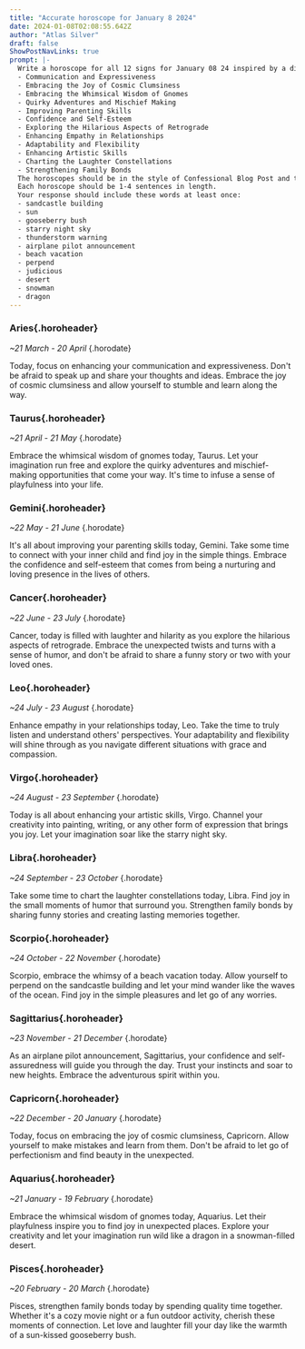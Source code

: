 ```yaml
---
title: "Accurate horoscope for January 8 2024"
date: 2024-01-08T02:08:55.642Z
author: "Atlas Silver"
draft: false
ShowPostNavLinks: true
prompt: |-
  Write a horoscope for all 12 signs for January 08 24 inspired by a different focus for each. Ensure you do not include the focus in the response:
  - Communication and Expressiveness
  - Embracing the Joy of Cosmic Clumsiness
  - Embracing the Whimsical Wisdom of Gnomes
  - Quirky Adventures and Mischief Making
  - Improving Parenting Skills
  - Confidence and Self-Esteem
  - Exploring the Hilarious Aspects of Retrograde
  - Enhancing Empathy in Relationships
  - Adaptability and Flexibility
  - Enhancing Artistic Skills
  - Charting the Laughter Constellations
  - Strengthening Family Bonds
  The horoscopes should be in the style of Confessional Blog Post and the mood of driven
  Each horoscope should be 1-4 sentences in length.
  Your response should include these words at least once:
  - sandcastle building
  - sun
  - gooseberry bush
  - starry night sky
  - thunderstorm warning
  - airplane pilot announcement
  - beach vacation
  - perpend
  - judicious
  - desert
  - snowman
  - dragon
---
```


### Aries{.horoheader}

*~21 March - 20 April*
{.horodate}

Today, focus on enhancing your communication and expressiveness. Don't be afraid to speak up and share your thoughts and ideas. Embrace the joy of cosmic clumsiness and allow yourself to stumble and learn along the way.


### Taurus{.horoheader}

*~21 April - 21 May*
{.horodate}

Embrace the whimsical wisdom of gnomes today, Taurus. Let your imagination run free and explore the quirky adventures and mischief-making opportunities that come your way. It's time to infuse a sense of playfulness into your life.


### Gemini{.horoheader}

*~22 May - 21 June*
{.horodate}

It's all about improving your parenting skills today, Gemini. Take some time to connect with your inner child and find joy in the simple things. Embrace the confidence and self-esteem that comes from being a nurturing and loving presence in the lives of others.


### Cancer{.horoheader}

*~22 June - 23 July*
{.horodate}

Cancer, today is filled with laughter and hilarity as you explore the hilarious aspects of retrograde. Embrace the unexpected twists and turns with a sense of humor, and don't be afraid to share a funny story or two with your loved ones.


### Leo{.horoheader}

*~24 July - 23 August*
{.horodate}

Enhance empathy in your relationships today, Leo. Take the time to truly listen and understand others' perspectives. Your adaptability and flexibility will shine through as you navigate different situations with grace and compassion.


### Virgo{.horoheader}

*~24 August - 23 September*
{.horodate}

Today is all about enhancing your artistic skills, Virgo. Channel your creativity into painting, writing, or any other form of expression that brings you joy. Let your imagination soar like the starry night sky.


### Libra{.horoheader}

*~24 September - 23 October*
{.horodate}

Take some time to chart the laughter constellations today, Libra. Find joy in the small moments of humor that surround you. Strengthen family bonds by sharing funny stories and creating lasting memories together.


### Scorpio{.horoheader}

*~24 October - 22 November*
{.horodate}

Scorpio, embrace the whimsy of a beach vacation today. Allow yourself to perpend on the sandcastle building and let your mind wander like the waves of the ocean. Find joy in the simple pleasures and let go of any worries.


### Sagittarius{.horoheader}

*~23 November - 21 December*
{.horodate}

As an airplane pilot announcement, Sagittarius, your confidence and self-assuredness will guide you through the day. Trust your instincts and soar to new heights. Embrace the adventurous spirit within you.


### Capricorn{.horoheader}

*~22 December - 20 January*
{.horodate}

Today, focus on embracing the joy of cosmic clumsiness, Capricorn. Allow yourself to make mistakes and learn from them. Don't be afraid to let go of perfectionism and find beauty in the unexpected.


### Aquarius{.horoheader}

*~21 January - 19 February*
{.horodate}

Embrace the whimsical wisdom of gnomes today, Aquarius. Let their playfulness inspire you to find joy in unexpected places. Explore your creativity and let your imagination run wild like a dragon in a snowman-filled desert.


### Pisces{.horoheader}

*~20 February - 20 March*
{.horodate}

Pisces, strengthen family bonds today by spending quality time together. Whether it's a cozy movie night or a fun outdoor activity, cherish these moments of connection. Let love and laughter fill your day like the warmth of a sun-kissed gooseberry bush.

